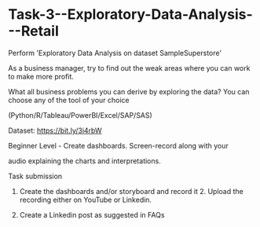 # Task-3--Exploratory-Data-Analysis---Retail
Perform 'Exploratory Data Analysis on dataset SampleSuperstore'

As a business manager, try to find out the weak areas where you can work to make more profit.

What all business problems you can derive by exploring the data? You can choose any of the tool of your choice

(Python/R/Tableau/PowerBI/Excel/SAP/SAS)

Dataset: https://bit.ly/3i4rbW

Beginner Level - Create dashboards. Screen-record along with your

audio explaining the charts and interpretations.

Task submission

1. Create the dashboards and/or storyboard and record it 2. Upload the recording either on YouTube or Linkedin.

3. Create a Linkedin post as suggested in FAQs
